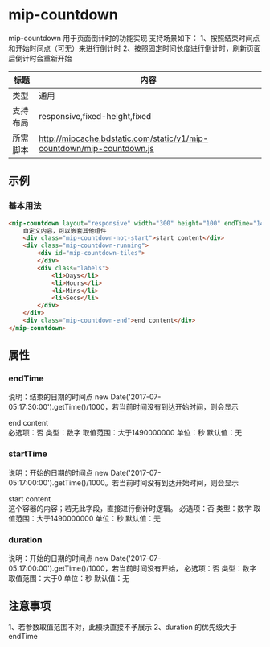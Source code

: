# mip-countdown

mip-countdown 用于页面倒计时的功能实现
支持场景如下：
	1、按照结束时间点和开始时间点（可无）来进行倒计时
	2、按照固定时间长度进行倒计时，刷新页面后倒计时会重新开始

标题|内容
----|----
类型|通用
支持布局|responsive,fixed-height,fixed
所需脚本|http://mipcache.bdstatic.com/static/v1/mip-countdown/mip-countdown.js

## 示例

### 基本用法
```html
<mip-countdown layout="responsive" width="300" height="100" endTime="1499247000" startTime="1499245200" duration="1800">
    自定义内容，可以嵌套其他组件
    <div class="mip-countdown-not-start">start content</div>
    <div class="mip-countdown-running">
    	<div id="mip-countdown-tiles">
    	</div>
    	<div class="labels">
	    	<li>Days</li>
	    	<li>Hours</li>
	    	<li>Mins</li>
	    	<li>Secs</li>
	  	</div>
    </div>
    <div class="mip-countdown-end">end content</div>
</mip-countdown>
```

## 属性

### endTime

说明：结束的日期的时间点 new Date('2017-07-05:17:30:00').getTime()/1000，若当前时间没有到达开始时间，则会显示<div class="mip-countdown-end">end content</div>
必选项：否
类型：数字
取值范围：大于1490000000
单位：秒
默认值：无

### startTime

说明：开始的日期的时间点 new Date('2017-07-05:17:00:00').getTime()/1000。若当前时间没有到达开始时间，则会显示<div class="mip-countdown-not-start">start content</div> 这个容器的内容；若无此字段，直接进行倒计时逻辑。
必选项：否
类型：数字
取值范围：大于1490000000
单位：秒
默认值：无

### duration

说明：开始的日期的时间点 new Date('2017-07-05:17:00:00').getTime()/1000，若当前时间没有开始，
必选项：否
类型：数字
取值范围：大于0
单位：秒
默认值：无

## 注意事项
1、若参数取值范围不对，此模块直接不予展示
2、duration 的优先级大于 endTime


